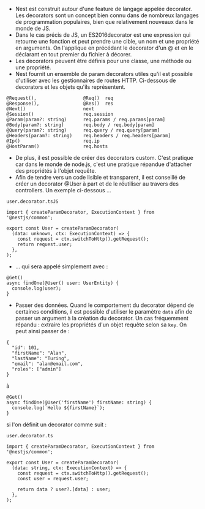 - Nest est construit autour d'une feature de langage appelée decorator. Les decorators sont un concept bien connu dans de nombreux langages de programmation populaires, bien que relativement nouveaux dans le monde de JS. 
- Dans le cas précis de JS, un ES2016decorator est une expression qui retourne une fonction et peut prendre une cible, un nom et une propriété en arguments. On l'applique en précédant le decorator d'un @ et en le déclarant en tout premier du fichier à décorer.
- Les decorators peuvent être définis pour une classe, une méthode ou une propriété.
- Nest fournit un ensemble de param decorators utiles qu'il est possible d'utiliser avec les gestionnaires de routes HTTP. Ci-dessous de decorators et les objets qu'ils représentent.
```
@Request(),                 @Req()	req
@Response(),                @Res()	res
@Next()	                    next
@Session()	                req.session
@Param(param?: string)	    req.params / req.params[param]
@Body(param?: string)	    req.body / req.body[param]
@Query(param?: string)	    req.query / req.query[param]
@Headers(param?: string)	req.headers / req.headers[param]
@Ip()	                    req.ip
@HostParam()	            req.hosts
```  
- De plus, il est possible de créer des decorators custom. C'est pratique car dans le monde de node.js, c'est une pratique répandue d'attacher des propriétés à l'objet requête.
- Afin de tendre vers un code lisible et transparent, il est conseillé de créer un decorator @User à part et de le réutiliser au travers des controllers. Un exemple ci-dessous ...
```
user.decorator.tsJS

import { createParamDecorator, ExecutionContext } from '@nestjs/common';

export const User = createParamDecorator(
  (data: unknown, ctx: ExecutionContext) => {
    const request = ctx.switchToHttp().getRequest();
    return request.user;
  },
);
```
- ... qui sera appelé simplement avec : 
```
@Get()
async findOne(@User() user: UserEntity) {
  console.log(user);
}
```
- Passer des données. Quand le comportement du decorator dépend de certaines conditions, il est possible d'utiliser le paramètre ```data``` afin de passer un argument à la création du decorator. Un cas fréquemment répandu :  extraire  les propriétés d'un objet requête selon sa ```key```. On peut ainsi passer de :
```
{
  "id": 101,
  "firstName": "Alan",
  "lastName": "Turing",
  "email": "alan@email.com",
  "roles": ["admin"]
}
```  
à  
```
@Get()
async findOne(@User('firstName') firstName: string) {
  console.log(`Hello ${firstName}`);
}
```  
si l'on définit un decorator comme suit : 
```
user.decorator.ts

import { createParamDecorator, ExecutionContext } from '@nestjs/common';

export const User = createParamDecorator(
  (data: string, ctx: ExecutionContext) => {
    const request = ctx.switchToHttp().getRequest();
    const user = request.user;

    return data ? user?.[data] : user;
  },
);
```
